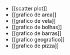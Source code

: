 

- [[scatter plot]]
- [[grafico de area]]
- [[grafico de vela]]
- [[grafico de bolhas]]
- [[grafico de barras]]
- [[grafico geografico]]
- [[grafico de pizza]]


